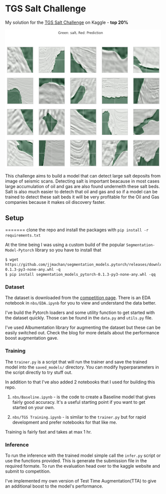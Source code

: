 # TGS Salt Challenge
My solution for the [TGS Salt Challenge](https://www.kaggle.com/c/tgs-salt-identification-challenge/overview) 
on Kaggle - **top 20%**

<p align="center">
  <img src="https://github.com/jjmachan/TGS-salt-challenge/blob/master/tgs_salt_banner.png" />
</p>

This challenge aims to build a model that can detect large salt deposits from image of seismic scans. Detecting salt 
is important beacause in most cases large accumulation of oil and gas are also found underneith these salt beds. 
Salt is also much easier to detech that oil and gas and so if a model can be trained to detect these salt beds 
it will be very profitable for the Oil and Gas companies because it makes oil discovery faster. 

## Setup
=======
clone the repo and install the packages with `pip install -r requirements.txt`

At the time being I was using a custom build of the popular 
`Segmentation-Model-Pytorch` library so you have to install that
```
$ wget https://github.com/jjmachan/segmentation_models.pytorch/releases/download/0.1.3.3/segmentation_models_pytorch-0.1.3-py3-none-any.whl -q
$ pip install segmentation_models_pytorch-0.1.3-py3-none-any.whl -qq
```

### Dataset
The dataset is downloaded from the [competition
page](https://www.kaggle.com/c/tgs-salt-identification-challenge/data). There is
an EDA notebook in `nbs/EDA.ipynb` for you to view and understand the data
better. 

I've build the Pytorch loaders and some utility function to get started with the
dataset quickly. Those can be found in the `data.py` and `utils.py` file.

I've used Albumentation library for augmenting the dataset but these can be
easily switched out. Check the blog for more details about the performance
boost augmentation gave. 

### Training
The `trainer.py` is a script that will run the trainer and save the trained
model into the `saved_models/` directory. You can modify hyperparameters in the
script directly to try stuff out. 

In addition to that I've also added 2 notebooks that I used for building this
repo. 
1. `nbs/Baseline.ipynb` - is the code to create a Baseline model that gives
   fairly good accuracy. It's a useful starting point if you want to get started
   on your own. 

2. `nbs/TGS Training.ipynb` - is similar to the `trainer.py` but for rapid
   development and prefer notebooks for that like me. 

Training is fairly fast and takes at max 1 hr.

### Inference 
To run the inference with the trained model simple call the `infer.py` script or
use the functions provided. This is generate the submission file in the required
formate. To run the evaluation head over to the kaggle website and submit to
competition. 

I've implemented my own version of Test Time Augmentation(TTA) to give an
additional boost to the model's performance.
